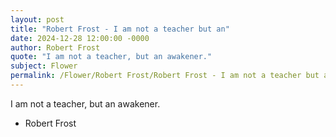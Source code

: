 ```yaml
---
layout: post
title: "Robert Frost - I am not a teacher but an"
date: 2024-12-28 12:00:00 -0000
author: Robert Frost
quote: "I am not a teacher, but an awakener."
subject: Flower
permalink: /Flower/Robert Frost/Robert Frost - I am not a teacher but an
---
```


I am not a teacher, but an awakener.

- Robert Frost

